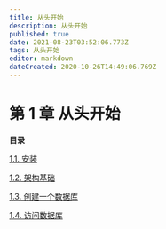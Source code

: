 ```yaml
---
title: 从头开始
description: 从头开始
published: true
date: 2021-08-23T03:52:06.773Z
tags: 从头开始
editor: markdown
dateCreated: 2020-10-26T14:49:06.769Z
---
```


# 第 1 章 从头开始

**目录**

[1.1. 安装](tutorial-install)

[1.2. 架构基础](tutorial-arch)

[1.3. 创建一个数据库](tutorial-createdb)

[1.4. 访问数据库](tutorial-accessdb)
